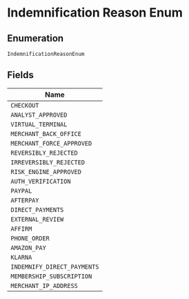 
# Indemnification Reason Enum

## Enumeration

`IndemnificationReasonEnum`

## Fields

| Name |
|  --- |
| `CHECKOUT` |
| `ANALYST_APPROVED` |
| `VIRTUAL_TERMINAL` |
| `MERCHANT_BACK_OFFICE` |
| `MERCHANT_FORCE_APPROVED` |
| `REVERSIBLY_REJECTED` |
| `IRREVERSIBLY_REJECTED` |
| `RISK_ENGINE_APPROVED` |
| `AUTH_VERIFICATION` |
| `PAYPAL` |
| `AFTERPAY` |
| `DIRECT_PAYMENTS` |
| `EXTERNAL_REVIEW` |
| `AFFIRM` |
| `PHONE_ORDER` |
| `AMAZON_PAY` |
| `KLARNA` |
| `INDEMNIFY_DIRECT_PAYMENTS` |
| `MEMBERSHIP_SUBSCRIPTION` |
| `MERCHANT_IP_ADDRESS` |

